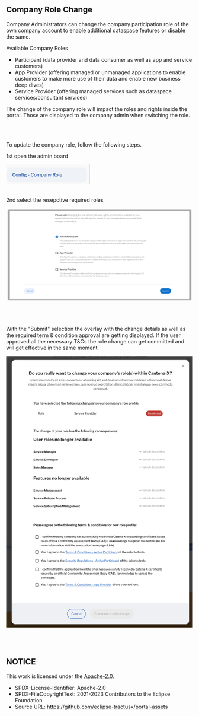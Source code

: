 ## Company Role Change

Company Administrators can change the company participation role of the own company account to enable additional dataspace features or disable the same.

Available Company Roles

- Participant (data provider and data consumer as well as app and service customers)
- App Provider (offering managed or unmanaged applications to enable customers to make more use of their data and enable new business deep dives)
- Service Provider (offering managed services such as dataspace services/consultant services)
  <br>

The change of the company role will impact the roles and rights inside the portal.
Those are displayed to the company admin when switching the role.

<br>
<br>

To update the company role, follow the following steps.

1st open the admin board

<img width="226" alt="image" src="https://raw.githubusercontent.com/eclipse-tractusx/portal-assets/main/docs/static/config-company-role-button.png">

<br>
<br>

2nd select the resepctive required roles

<p align="center">
<img width="636" alt="image" src="https://raw.githubusercontent.com/eclipse-tractusx/portal-assets/main/docs/static/change-company-role-options.png">
</p>

<br>
<br>

With the "Submit" selection the overlay with the change details as well as the required term & condition approval are getting displayed.
If the user approved all the necessary T&Cs the role change can get committed and will get effective in the same moment

<p align="center">
<img width="526" alt="image" src="https://raw.githubusercontent.com/eclipse-tractusx/portal-assets/main/docs/static/change-company-role-confirmations-screen.png">
</p>

<br>
<br>

## NOTICE

This work is licensed under the [Apache-2.0](https://www.apache.org/licenses/LICENSE-2.0).

- SPDX-License-Identifier: Apache-2.0
- SPDX-FileCopyrightText: 2021-2023 Contributors to the Eclipse Foundation
- Source URL: https://github.com/eclipse-tractusx/portal-assets
